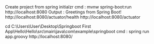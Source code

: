 Create project from spring initialzr
cmd : mvnw spring-boot:run
http://localhost:8080
Output : Greetings from Spring Boot!
http://localhost:8080/actuator/health
http://localhost:8080/actuator

cd C:\Users\User\Desktop\Springboot First App\Hello\Hello\src\main\java\com\example\springboot
cmd : spring run app.groovy
http://localhost:8080/
